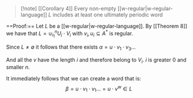 > [!note] [[Corollary 4]]
> Every non-empty [[w-regular|w-regular-language]] $L$  includes at least one ultimately periodic word


==Proof:==
Let $L$ be a [[w-regular|w-regular-language]]. By [[Theorem 8]] we have that $L = \cup_{i_1}^n U_i \cdot V_i$ with $v_i,u_i \subseteq A^*$ is regular.

Since $L \neq \emptyset$  it follows that there exists $\alpha=u\cdot v_1 \cdot v_3...$

And all the $v$ have the length $i$ and therefore belong to $V_i$. $i$ is greater 0 and smaller $n$.

It immediately follows that we can create a word that is:
$$\beta=u \cdot v_1 \cdot v_1 ...= u \cdot v^w \in L$$


